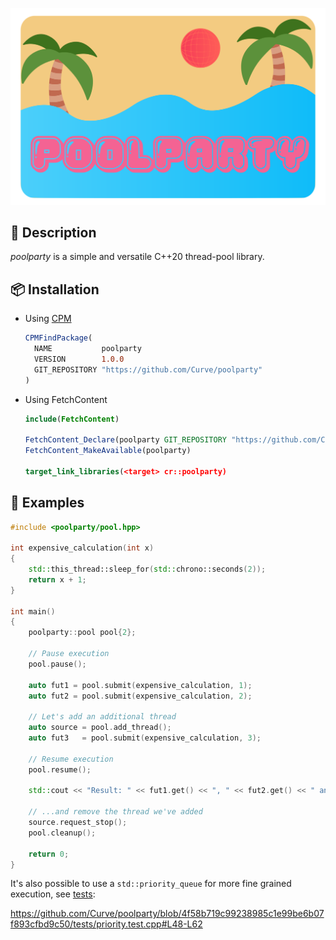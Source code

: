 <p align="center">
  <img src="assets/logo.svg" width="600">
</p>

## 📃 Description

_poolparty_ is a simple and versatile C++20 thread-pool library.

## 📦 Installation

* Using [CPM](https://github.com/cpm-cmake/CPM.cmake)
  ```cmake
  CPMFindPackage(
    NAME           poolparty
    VERSION        1.0.0
    GIT_REPOSITORY "https://github.com/Curve/poolparty"
  )
  ```

* Using FetchContent
  ```cmake
  include(FetchContent)

  FetchContent_Declare(poolparty GIT_REPOSITORY "https://github.com/Curve/poolparty" GIT_TAG v1.0.0)
  FetchContent_MakeAvailable(poolparty)

  target_link_libraries(<target> cr::poolparty)
  ```

## 📖 Examples

```cpp
#include <poolparty/pool.hpp>

int expensive_calculation(int x)
{
    std::this_thread::sleep_for(std::chrono::seconds(2));
    return x + 1;
}

int main()
{
    poolparty::pool pool{2};

    // Pause execution
    pool.pause();

    auto fut1 = pool.submit(expensive_calculation, 1);
    auto fut2 = pool.submit(expensive_calculation, 2);

    // Let's add an additional thread
    auto source = pool.add_thread();
    auto fut3   = pool.submit(expensive_calculation, 3);

    // Resume execution
    pool.resume();

    std::cout << "Result: " << fut1.get() << ", " << fut2.get() << " and " << fut3.get() << std::endl;

    // ...and remove the thread we've added
    source.request_stop();
    pool.cleanup();

    return 0;
}
```

It's also possible to use a `std::priority_queue` for more fine grained execution, see [tests](tests/priority.test.cpp):

https://github.com/Curve/poolparty/blob/4f58b719c99238985c1e99be6b07f893cfbd9c50/tests/priority.test.cpp#L48-L62
